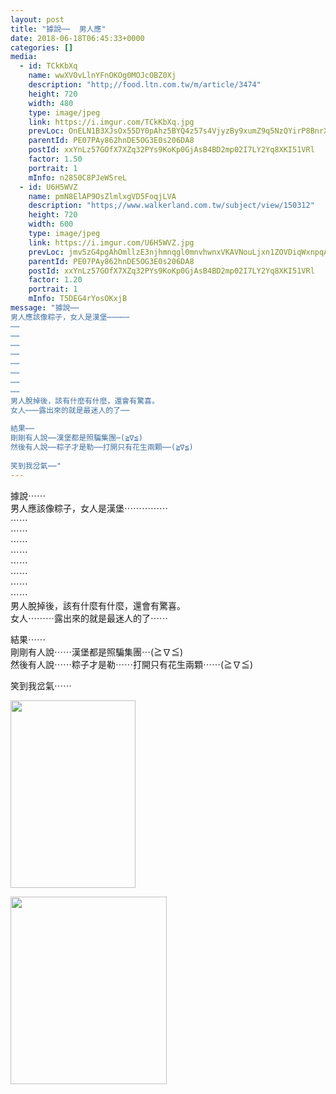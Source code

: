 ```yaml
---
layout: post
title: "據說⋯⋯  男人應" 
date: 2018-06-18T06:45:33+0000 
categories: [] 
media:
  - id: TCkKbXq
    name: wwXVOvLlnYFnOKOg0MOJcOBZ0Xj
    description: "http;//food.ltn.com.tw/m/article/3474"   
    height: 720
    width: 480
    type: image/jpeg
    link: https://i.imgur.com/TCkKbXq.jpg
    prevLoc: OnELN1B3XJsOx55DY0pAhz5BYQ4z57s4VjyzBy9xumZ9q5NzQYirP8BnrXrmiD6A46Qmm2s6n7KyNL06Hn8ro8Q96wIv3V7k9xE6UBAR7KjVzBSvEjm3EkzquDOq6DEE3JtkGVqRJ9n2i9LBZ5BlyMcJxoLrg0X6H2EWq2D5R8slGGJL6wQyIo2JAEEG48hlKZkDNYYgi0V4G9KBAgiKRQZP4GAzs2m8rknk0BtADmoKvEQnUNL96qxLQ4t3nyvgJjmKSqQ
    parentId: PE07PAy862hnDE5OG3E0s206DA8
    postId: xxYnLz57GOfX7XZq32PYs9KoKp0GjAsB4BD2mp02I7LY2Yq8XKI51VRl
    factor: 1.50
    portrait: 1
    mInfo: n2850C8PJeWSreL
  - id: U6H5WVZ
    name: pmN8ElAP9OsZlmlxgVD5FoqjLVA
    description: "https;//www.walkerland.com.tw/subject/view/150312"   
    height: 720
    width: 600
    type: image/jpeg
    link: https://i.imgur.com/U6H5WVZ.jpg
    prevLoc: jmv5zG4pgAhOmllzE3njhmnqgl0mnvhwnxVKAVNouLjxn1ZOVDiqWxnpqAqkuLPGqPrlY8u9A6z1L7vvtErkvP0k3Af1WzJxk95RCg4mQvBk8NhMPkYr166jfv0xq3OJBwiZKE2gQRO1SwqGowy9JBhY211vYy8jIOBy8OrDjPIQPPR149pLS0oPD55ZkZt0OkkNjQz3tVzJ8ynYl8uqmoQmwpkYu4vY91XAD9IvRrjggQ3xUMO77MrBzwuqyRlwgkkjFPw
    parentId: PE07PAy862hnDE5OG3E0s206DA8
    postId: xxYnLz57GOfX7XZq32PYs9KoKp0GjAsB4BD2mp02I7LY2Yq8XKI51VRl
    factor: 1.20
    portrait: 1
    mInfo: T5DEG4rYosOKxjB
message: "據說⋯⋯  
男人應該像粽子，女人是漢堡⋯⋯⋯⋯⋯  
⋯⋯  
⋯⋯  
⋯⋯  
⋯⋯  
⋯⋯  
⋯⋯  
⋯⋯  
⋯⋯  
男人脫掉後，該有什麼有什麼，還會有驚喜。  
女人⋯⋯⋯露出來的就是最迷人的了⋯⋯  
  
結果⋯⋯  
剛剛有人說⋯⋯漢堡都是照騙集團⋯(≧∇≦)  
然後有人說⋯⋯粽子才是勒⋯⋯打開只有花生兩顆⋯⋯(≧∇≦)   
  
笑到我岔氣⋯⋯"
---
```


據說⋯⋯  
男人應該像粽子，女人是漢堡⋯⋯⋯⋯⋯  
⋯⋯  
⋯⋯  
⋯⋯  
⋯⋯  
⋯⋯  
⋯⋯  
⋯⋯  
⋯⋯  
男人脫掉後，該有什麼有什麼，還會有驚喜。  
女人⋯⋯⋯露出來的就是最迷人的了⋯⋯  
  
結果⋯⋯  
剛剛有人說⋯⋯漢堡都是照騙集團⋯(≧∇≦)  
然後有人說⋯⋯粽子才是勒⋯⋯打開只有花生兩顆⋯⋯(≧∇≦)   
  
笑到我岔氣⋯⋯


[//]: #media:  
<a href="https://i.imgur.com/TCkKbXq.jpg"><img src="https://i.imgur.com/TCkKbXq.jpg" height="300" width="200" /></a> 
  

<a href="https://i.imgur.com/U6H5WVZ.jpg"><img src="https://i.imgur.com/U6H5WVZ.jpg" height="300" width="250" /></a> 
 
